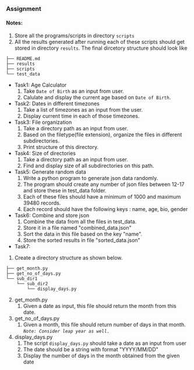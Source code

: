 ### Assignment

#### Notes:
1. Store all the programs/scripts in directory `scripts`
2. All the results generated after running each of these scripts should get stored in directory `results`.
The final dircetory structure should look like
```
├── README.md
├── results
├── scripts
└── test_data
```


- Task1: Age Calculator
    1. Take `Date of Birth` as an input from user.
    2. Calulate and display the current age based on `Date of Birth`.
- Task2: Dates in different timezones
    1. Take a list of timezones as an input from the user.
    2. Display current time in each of those timezones.
- Task3: File organization
    1. Take a directory path as an input from user.
    2. Based on the filetype(file extension), organize the files in different subdirectories.
    3. Print structure of this directory.
- Task4: Size of directories
    1. Take a directory path as an input from user.
    2. Find and display size of all subdirectories on this path.
- Task5: Generate random data
    1. Write a python program to generate json data randomly.
    2. The program should create any number of json files between 12-17 and store these in test_data folder. 
    3. Each of these files should have a minimum of 1000 and maximum 39480 records.
    4. Each record should have the following keys : name, age, bio, gender
- Task6: Combine and store json
    1. Combine the data from all the files in test_data.
    2. Store it in a file named "combined_data.json"
    3. Sort the data in this file based on the key "name".
    4. Store the sorted results in file "sorted_data.json"
- Task7: 
1. Create a directory structure as shown below.
```
├── get_month.py
├── get_no_of_days.py
└── sub_dir1
    └── sub_dir2
        └── display_days.py
```
2. get_month.py
    1. Given a date as input, this file should return the month from this date.
3. get_no_of_days.py
    1. Given a month, this file should return number of days in that month. 
*`Note: Consider leap year as well.`*
4. display_days.py
    1. The script `display_days.py` should take a date as an input from user
    2. The date should be a string with format "YYYY/MM/DD"
    3. Display the number of days in the month obtained from the given date
